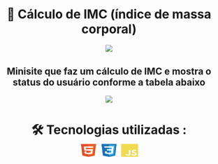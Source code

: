 <div style="display: inline_block" align="center">
<h1> 🔰 Cálculo de IMC (índice de massa corporal)</h1>

<div align="center">
  <img src="https://user-images.githubusercontent.com/71889483/137205671-cd2bea22-1a20-47f4-8874-adb76dee0318.png">
</div>

<h2> Minisite que faz um cálculo de IMC e mostra o status do usuário conforme a tabela abaixo</h2>

<p align="center">
  <img src="https://www.ricardogozzano.com.br/wp-content/uploads/2020/03/tabela_imc.png" width="500px">
</p>

  <h1> 🛠 Tecnologias utilizadas : <br>
  <img align="center" alt="Hashimoto-HTML" height="30" width="40" src="https://raw.githubusercontent.com/devicons/devicon/master/icons/html5/html5-original.svg">
  <img align="center" alt="Hashimoto-CSS" height="30" width="40" src="https://raw.githubusercontent.com/devicons/devicon/master/icons/css3/css3-original.svg">
  <img align="center" alt="Hashimoto-JS" height="30" width="40" src="https://raw.githubusercontent.com/devicons/devicon/master/icons/javascript/javascript-plain.svg">
</div>

